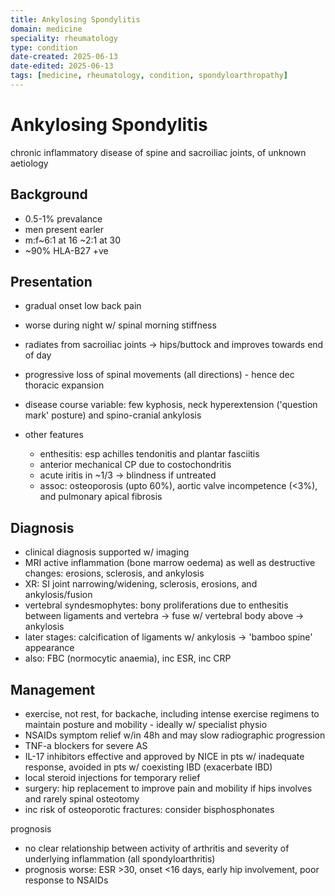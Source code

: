 ```yaml
---
title: Ankylosing Spondylitis
domain: medicine
speciality: rheumatology
type: condition
date-created: 2025-06-13
date-edited: 2025-06-13
tags: [medicine, rheumatology, condition, spondyloarthropathy]
---
```


# Ankylosing Spondylitis
chronic inflammatory disease of spine and sacroiliac joints, of unknown aetiology

## Background
- 0.5-1% prevalance
- men present earler
- m:f~6:1 at 16 ~2:1 at 30
- ~90% HLA-B27 +ve

## Presentation
- gradual onset low back pain
- worse during night w/ spinal morning stiffness
- radiates from sacroiliac joints -> hips/buttock and improves towards end of day
- progressive loss of spinal movements (all directions) - hence dec thoracic expansion

- disease course variable: few kyphosis, neck hyperextension ('question mark' posture) and spino-cranial ankylosis
- other features
  - enthesitis: esp achilles tendonitis and plantar fasciitis
  - anterior mechanical CP due to costochondritis
  - acute iritis in ~1/3 -> blindness if untreated 
  - assoc: osteoporosis (upto 60%), aortic valve incompetence (<3%), and pulmonary apical fibrosis  

## Diagnosis
- clinical diagnosis supported w/ imaging
- MRI active inflammation (bone marrow oedema) as well as destructive changes: erosions, sclerosis, and ankylosis
- XR: SI joint narrowing/widening, sclerosis, erosions, and ankylosis/fusion
- vertebral syndesmophytes: bony proliferations due to enthesitis between ligaments and vertebra -> fuse w/ vertebral body above -> ankylosis
- later stages: calcification of ligaments w/ ankylosis -> 'bamboo spine' appearance
- also: FBC (normocytic anaemia), inc ESR, inc CRP

## Management
- exercise, not rest, for backache, including intense exercise regimens to maintain posture and mobility - ideally w/ specialist physio
- NSAIDs symptom relief w/in 48h and may slow radiographic progression
- TNF-a blockers for severe AS
- IL-17 inhibitors effective and approved by NICE in pts w/ inadequate response, avoided in pts w/ coexisting IBD (exacerbate IBD)
- local steroid injections for temporary relief
- surgery: hip replacement to improve pain and mobility if hips involves and rarely spinal osteotomy
- inc risk of osteoporotic fractures: consider bisphosphonates

prognosis
- no clear relationship between activity of arthritis and severity of underlying inflammation (all spondyloarthritis)
- prognosis worse: ESR >30, onset <16 days, early hip involvement, poor response to NSAIDs